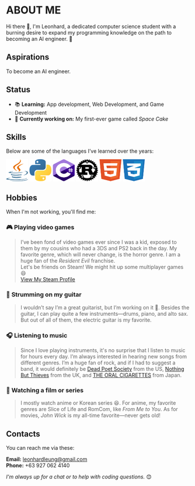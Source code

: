 # ABOUT ME
Hi there 👋, I'm Leonhard, a dedicated computer science student with a burning desire to expand my programming knowledge on the path to becoming an AI engineer. 🚀

## Aspirations
To become an AI engineer.

## Status
- :books: **Learning:** App development, Web Development, and Game Development
- :telescope: **Currently working on:** My first-ever game called *Space Cake*

## Skills
Below are some of the languages I’ve learned over the years:

<img src="./images/Java.svg" alt="Java" width="60" height="60">  
<img src="./images/Python.svg" alt="Python" width="60" height="60">  
<img src="./images/C--.svg" alt="C#" width="60" height="60">  
<img src="./images/Rust.svg" alt="Rust" width="60" height="60">  
<img src="./images/HTML.svg" alt="HTML" width="60" height="60">  
<img src="./images/CSS.svg" alt="CSS" width="60" height="60">  

## Hobbies
When I'm not working, you'll find me:

### :video_game: **Playing video games**
> I’ve been fond of video games ever since I was a kid, exposed to them by my cousins who had a 3DS and PS2 back in the day. My favorite genre, which will never change, is the horror genre. I am a huge fan of the *Resident Evil* franchise.  
> Let's be friends on Steam! We might hit up some multiplayer games :smile:  
> [View My Steam Profile](https://steamcommunity.com/profiles/76561199092140498/)

### :guitar: **Strumming on my guitar**
> I wouldn’t say I’m a great guitarist, but I’m working on it :triumph:. Besides the guitar, I can play quite a few instruments—drums, piano, and alto sax. But out of all of them, the electric guitar is my favorite.

### :headphones: **Listening to music**
> Since I love playing instruments, it's no surprise that I listen to music for hours every day. I’m always interested in hearing new songs from different genres. I’m a huge fan of rock, and if I had to suggest a band, it would definitely be [Dead Poet Society](https://open.spotify.com/artist/31M8EXHYtEqOqVb1X7JRVe?si=7QKxJBLDTJqGZvWTolABQg) from the US, [Nothing But Thieves](https://open.spotify.com/artist/1kDGbuxWknIKx4FlgWxiSp?si=OVVIc2R5QcqMbnaoPrBizg) from the UK, and [THE ORAL CIGARETTES](https://open.spotify.com/artist/4rqJz9fE9prZvQd8WsQv6q?si=CPsghWZOTJmF_eCtp4Tf3w) from Japan.

### :movie_camera: **Watching a film or series**
> I mostly watch anime or Korean series :laughing:. For anime, my favorite genres are Slice of Life and RomCom, like *From Me to You*. As for movies, *John Wick* is my all-time favorite—never gets old!

## Contacts
You can reach me via these:

**Email:** leonhardleung@gmail.com  
**Phone:** +63 927 062 4140  

*I'm always up for a chat or to help with coding questions.* 😊